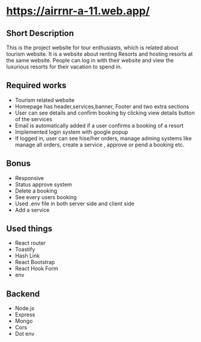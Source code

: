 # https://airrnr-a-11.web.app/

## Short Description

This is the project website for tour enthusiasts, which is related about tourism website. It is a website about renting Resorts and hosting resorts at the same website. People can log in with their website and view the luxurious resorts for their vacation to spend in.

## Required works

- Tourism related website
- Homepage has header,services,banner, Footer and two extra sections
- User can see details and confirm booking by clicking view details button of the services
- Email is automatically added if a user confirms a booking of a resort
- Implemented login system with google popup
- If logged in, user can see hise/her orders, manage adming systems like manage all orders, create a service , approve or pend a booking etc.

## Bonus

- Responsive
- Status approve system
- Delete a booking
- See every users booking
- Used .env file in both server side and client side
- Add a service

## Used things

- React router
- Toastify
- Hash Link
- React Bootstrap
- React Hook Form
- env

## Backend

- Node.js
- Express
- Mongo
- Cors
- Dot env
